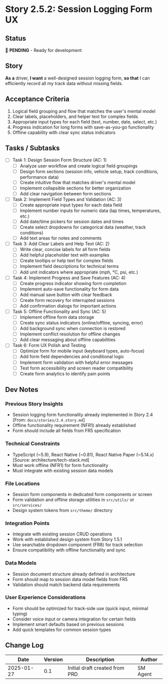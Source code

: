 # Story 2.5.2: Session Logging Form UX

## Status
🔄 **PENDING** - Ready for development

## Story
**As a** driver,
**I want** a well-designed session logging form,
**so that** I can efficiently record all my track data without missing fields.

## Acceptance Criteria
1. Logical field grouping and flow that matches the user's mental model
2. Clear labels, placeholders, and helper text for complex fields
3. Appropriate input types for each field (text, number, date, select, etc.)
4. Progress indication for long forms with save-as-you-go functionality
5. Offline capability with clear sync status indicators

## Tasks / Subtasks
- [ ] Task 1: Design Session Form Structure (AC: 1)
  - [ ] Analyze user workflow and create logical field groupings
  - [ ] Design form sections (session info, vehicle setup, track conditions, performance data)
  - [ ] Create intuitive flow that matches driver's mental model
  - [ ] Implement collapsible sections for better organization
  - [ ] Add clear navigation between form sections

- [ ] Task 2: Implement Field Types and Validation (AC: 3)
  - [ ] Create appropriate input types for each data field
  - [ ] Implement number inputs for numeric data (lap times, temperatures, etc.)
  - [ ] Add date/time pickers for session dates and times
  - [ ] Create select dropdowns for categorical data (weather, track conditions)
  - [ ] Add text areas for notes and comments

- [ ] Task 3: Add Clear Labels and Help Text (AC: 2)
  - [ ] Write clear, concise labels for all form fields
  - [ ] Add helpful placeholder text with examples
  - [ ] Create tooltips or help text for complex fields
  - [ ] Implement field descriptions for technical terms
  - [ ] Add unit indicators where appropriate (mph, °C, psi, etc.)

- [ ] Task 4: Implement Progress and Save Features (AC: 4)
  - [ ] Create progress indicator showing form completion
  - [ ] Implement auto-save functionality for form data
  - [ ] Add manual save button with clear feedback
  - [ ] Create form recovery for interrupted sessions
  - [ ] Add confirmation dialogs for important actions

- [ ] Task 5: Offline Functionality and Sync (AC: 5)
  - [ ] Implement offline form data storage
  - [ ] Create sync status indicators (online/offline, syncing, error)
  - [ ] Add background sync when connection is restored
  - [ ] Implement conflict resolution for offline changes
  - [ ] Add clear messaging about offline capabilities

- [ ] Task 6: Form UX Polish and Testing
  - [ ] Optimize form for mobile input (keyboard types, auto-focus)
  - [ ] Add form field dependencies and conditional logic
  - [ ] Implement form validation with helpful error messages
  - [ ] Test form accessibility and screen reader compatibility
  - [ ] Create form analytics to identify pain points

## Dev Notes

### Previous Story Insights
- Session logging form functionality already implemented in Story 2.4 [From: `docs/stories/2.4.story.md`]
- Offline functionality requirement (NFR1) already established
- Form should include all fields from FR5 specification

### Technical Constraints
- TypeScript (~5.9), React Native (~0.81), React Native Paper (~5.14.x) [Source: architecture/tech-stack.md]
- Must work offline (NFR1) for form functionality
- Must integrate with existing session data models

### File Locations
- Session form components in dedicated form components or screen
- Form validation and offline storage utilities in `src/utils/` or `src/services/`
- Design system tokens from `src/theme/` directory

### Integration Points
- Integrate with existing session CRUD operations
- Work with established design system from Story 1.5.1
- Use searchable dropdown component (FR8) for track selection
- Ensure compatibility with offline functionality and sync

### Data Models
- Session document structure already defined in architecture
- Form should map to session data model fields from FR5
- Validation should match backend data requirements

### User Experience Considerations
- Form should be optimized for track-side use (quick input, minimal typing)
- Consider voice input or camera integration for certain fields
- Implement smart defaults based on previous sessions
- Add quick templates for common session types

## Change Log
| Date | Version | Description | Author |
| ---- | ------- | ----------- | ------ |
| 2025-01-27 | 0.1 | Initial draft created from PRD | SM Agent |
